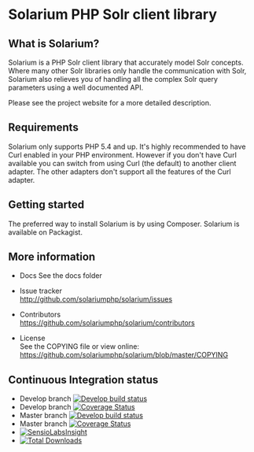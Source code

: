 # Solarium PHP Solr client library


## What is Solarium?

Solarium is a PHP Solr client library that accurately model Solr concepts. Where many other Solr libraries only handle
the communication with Solr, Solarium also relieves you of handling all the complex Solr query parameters using a
well documented API.

Please see the project website for a more detailed description.

## Requirements

Solarium only supports PHP 5.4 and up.
It's highly recommended to have Curl enabled in your PHP environment. However if you don't have Curl available you can
switch from using Curl (the default) to another client adapter. The other adapters don't support all the features of the
Curl adapter.

## Getting started

The preferred way to install Solarium is by using Composer. Solarium is available on Packagist.

## More information

* Docs
  See the docs folder

* Issue tracker   
  http://github.com/solariumphp/solarium/issues

* Contributors    
  https://github.com/solariumphp/solarium/contributors

* License   
  See the COPYING file or view online:  
  https://github.com/solariumphp/solarium/blob/master/COPYING

## Continuous Integration status

* Develop branch [![Develop build status](https://secure.travis-ci.org/solariumphp/solarium.png?branch=develop)](http://travis-ci.org/solariumphp/solarium)
* Develop branch [![Coverage Status](https://coveralls.io/repos/solariumphp/solarium/badge.png?branch=develop)](https://coveralls.io/r/solariumphp/solarium?branch=develop)
* Master branch [![Develop build status](https://secure.travis-ci.org/solariumphp/solarium.png?branch=master)](http://travis-ci.org/solariumphp/solarium)
* Master branch [![Coverage Status](https://coveralls.io/repos/solariumphp/solarium/badge.png?branch=master)](https://coveralls.io/r/solariumphp/solarium?branch=master)
* [![SensioLabsInsight](https://insight.sensiolabs.com/projects/292e29f7-10a9-4685-b9ac-37925ebef9ae/small.png)](https://insight.sensiolabs.com/projects/292e29f7-10a9-4685-b9ac-37925ebef9ae)
* [![Total Downloads](https://poser.pugx.org/solarium/solarium/downloads.svg)](https://packagist.org/packages/solarium/solarium)


